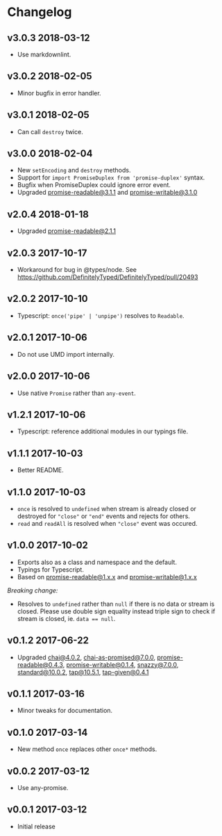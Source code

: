 # Changelog

## v3.0.3 2018-03-12

* Use markdownlint.

## v3.0.2 2018-02-05

* Minor bugfix in error handler.

## v3.0.1 2018-02-05

* Can call `destroy` twice.

## v3.0.0 2018-02-04

* New `setEncoding` and `destroy` methods.
* Support for `import PromiseDuplex from 'promise-duplex'` syntax.
* Bugfix when PromiseDuplex could ignore error event.
* Upgraded promise-readable@3.1.1 and promise-writable@3.1.0

## v2.0.4 2018-01-18

* Upgraded promise-readable@2.1.1

## v2.0.3 2017-10-17

* Workaround for bug in @types/node. See
  https://github.com/DefinitelyTyped/DefinitelyTyped/pull/20493

## v2.0.2 2017-10-10

* Typescript: `once('pipe' | 'unpipe')` resolves to `Readable`.

## v2.0.1 2017-10-06

* Do not use UMD import internally.

## v2.0.0 2017-10-06

* Use native `Promise` rather than `any-event`.

## v1.2.1 2017-10-06

* Typescript: reference additional modules in our typings file.

## v1.1.1 2017-10-03

* Better README.

## v1.1.0 2017-10-03

* `once` is resolved to `undefined` when stream is already closed or
  destroyed for `"close"` or `"end"` events and rejects for others.
* `read` and `readAll` is resolved when `"close"` event was occured.

## v1.0.0 2017-10-02

* Exports also as a class and namespace and the default.
* Typings for Typescript.
* Based on promise-readable@1.x.x and promise-writable@1.x.x

_Breaking change:_

* Resolves to `undefined` rather than `null` if there is no data or stream is
  closed. Please use double sign equality instead triple sign to check if
  stream is closed, ie. `data == null`.

## v0.1.2 2017-06-22

* Upgraded chai@4.0.2, chai-as-promised@7.0.0, promise-readable@0.4.3,
  promise-writable@0.1.4, snazzy@7.0.0, standard@10.0.2, tap@10.5.1,
  tap-given@0.4.1

## v0.1.1 2017-03-16

* Minor tweaks for documentation.

## v0.1.0 2017-03-14

* New method `once` replaces other `once*` methods.

## v0.0.2 2017-03-12

* Use any-promise.

## v0.0.1 2017-03-12

* Initial release
